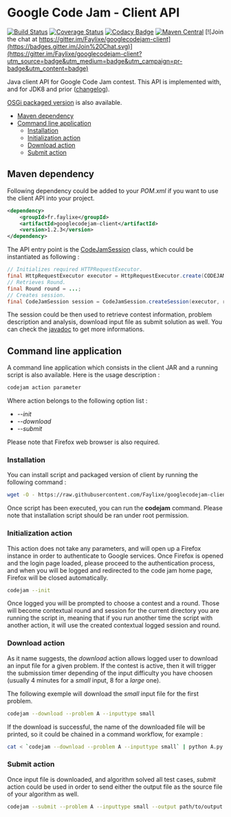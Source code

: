 # Google Code Jam - Client API

[![Build Status](https://travis-ci.org/Faylixe/googlecodejam-client.svg)](https://travis-ci.org/Faylixe/googlecodejam-client) [![Coverage Status](https://coveralls.io/repos/Faylixe/googlecodejam-client/badge.svg?branch=master&service=github)](https://coveralls.io/github/Faylixe/googlecodejam-client?branch=master) [![Codacy Badge](https://api.codacy.com/project/badge/grade/a69abad9e6d14c81b62b9deeb99b8e7d)](https://www.codacy.com/app/Faylixe/googlecodejam-client) [![Maven Central](https://maven-badges.herokuapp.com/maven-central/fr.faylixe/googlecodejam-client/badge.svg)](https://maven-badges.herokuapp.com/maven-central/fr.faylixe/googlecodejam-client) [![Join the chat at https://gitter.im/Faylixe/googlecodejam-client](https://badges.gitter.im/Join%20Chat.svg)](https://gitter.im/Faylixe/googlecodejam-client?utm_source=badge&utm_medium=badge&utm_campaign=pr-badge&utm_content=badge)


Java client API for Google Code Jam contest. This API is implemented with, and for JDK8 and prior ([changelog](https://github.com/Faylixe/googlecodejam-client/blob/master/CHANGELOG.md)).

[OSGi packaged version](https://github.com/Faylixe/googlecodejam-client-osgi) is also available.

* [Maven dependency](#maven-dependency)
* [Command line application](#command-line-application)
  - [Installation](#installation)
  - [Initialization action](#initialization-action)
  - [Download action](#download-action)
  - [Submit action](#submit-action)

## Maven dependency

Following dependency could be added to your *POM.xml* if you want to use the client API into your project.

```xml
<dependency>
    <groupId>fr.faylixe</groupId>
    <artifactId>googlecodejam-client</artifactId>
    <version>1.2.3</version>
</dependency>
```
The API entry point is the [CodeJamSession](http://faylixe.fr/googlecodejam-client/apidocs/fr/faylixe/googlecodejam/client/CodeJamSession.html) class, which could be instantiated as following :

```java
// Initializes required HTTPRequestExecutor.
final HttpRequestExecutor executor = HttpRequestExecutor.create(CODEJAM_HOSTNAME, SACSID_COOKIE_VALUE);
// Retrieves Round.
final Round round = ...;
// Creates session.
final CodeJamSession session = CodeJamSession.createSession(executor, round);
```

The session could be then used to retrieve contest information, problem description and analysis, download input file
as submit solution as well. You can check the [javadoc](http://faylixe.fr/googlecodejam-client/apidocs) to get more informations.

## Command line application

A command line application which consists in the client JAR and a running script is also available. Here is the usage description :

```bash
codejam action parameter
```

Where action belongs to the following option list :

* *--init*
* *--download*
* *--submit*

Please note that Firefox web browser is also required.

### Installation

You can install script and packaged version of client by running the following command :

```bash
wget -O - https://raw.githubusercontent.com/Faylixe/googlecodejam-client/master/scripts/install | bash
```

Once script has been executed, you can run the **codejam** command. Please note that installation script should be ran under root permission.

### Initialization action

This action does not take any parameters, and will open up a Firefox instance
in order to authenticate to Google services. Once Firefox is opened and the login page loaded,
please proceed to the authentication process, and when you will be logged and redirected
to the code jam home page, Firefox will be closed automatically.

```bash
codejam --init
```

Once logged you will be prompted to choose a contest and a round. Those will become contextual round and session
for the current directory you are running the script in, meaning that if you run another time the script with another
action, it will use the created contextual logged session and round.

### Download action

As it name suggests, the *download* action allows logged user to download an input file for a given problem.
If the contest is active, then it will trigger the submission timer depending of the input difficulty you have
choosen (usually 4 minutes for a *small* input, 8 for a *large* one).

The following exemple will download the *small* input file for the first problem.

```bash
codejam --download --problem A --inputtype small
```

If the download is successful, the name of the downloaded file will be printed, so it could be chained in a command workflow, for example :

```bash
cat < `codejam --download --problem A --inputtype small` | python A.py
```
### Submit action

Once input file is downloaded, and algorithm solved all test cases, *submit* action could be used in order
to send either the output file as the source file of your algorithm as well.

```bash
codejam --submit --problem A --inputtype small --output path/to/output --sourcefile path/to/sourcefile
```
